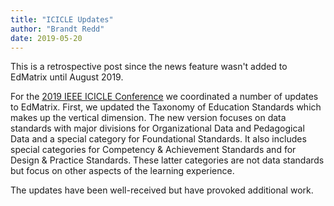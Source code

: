 ```yaml
---
title: "ICICLE Updates"
author: "Brandt Redd"
date: 2019-05-20
---
```

This is a retrospective post since the news feature wasn't added to EdMatrix until August 2019.

For the [2019 IEEE ICICLE Conference](https://www.ieeeicicle.org/) we coordinated a number of updates to EdMatrix. First, we updated the Taxonomy of Education Standards which makes up the vertical dimension. The new version focuses on data standards with major divisions for Organizational Data and Pedagogical Data and a special category for Foundational Standards. It also includes special categories for Competency & Achievement Standards and for Design & Practice Standards. These latter categories are not data standards but focus on other aspects of the learning experience.

The updates have been well-received but have provoked additional work.  